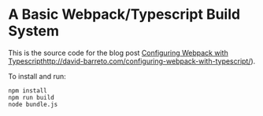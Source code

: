 # A Basic Webpack/Typescript Build System

This is the source code for the blog post [Configuring Webpack with Typescript]([)http://david-barreto.com/configuring-webpack-with-typescript/).

To install and run:

```
npm install
npm run build
node bundle.js
``` 